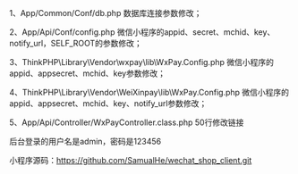 1、App/Common/Conf/db.php 数据库连接参数修改；

2、App/Api/Conf/config.php 微信小程序的appid、secret、mchid、key、notify_url，SELF_ROOT的参数修改；

3、ThinkPHP\Library\Vendor\wxpay\lib\WxPay.Config.php  微信小程序的appid、appsecret、mchid、key参数修改；

4、ThinkPHP\Library\Vendor\WeiXinpay\lib\WxPay.Config.php  微信小程序的appid、appsecret、mchid、key、notify_url参数修改；

5、App/Api/Controller/WxPayController.class.php 50行修改链接

后台登录的用户名是admin，密码是123456

小程序源码：https://github.com/SamualHe/wechat_shop_client.git
